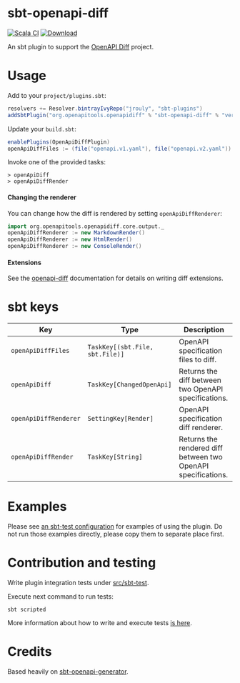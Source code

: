 # sbt-openapi-diff

[![Scala CI](https://github.com/jrouly/sbt-openapi-diff/workflows/Scala%20CI/badge.svg?branch=master)](https://github.com/jrouly/sbt-openapi-diff/actions?query=workflow%3A%22Scala+CI%22)
[![Download](https://api.bintray.com/packages/jrouly/sbt-plugins/sbt-openapi-diff/images/download.svg)](https://bintray.com/jrouly/sbt-plugins/sbt-openapi-diff/_latestVersion)


An sbt plugin to support the [OpenAPI Diff](https://github.com/OpenAPITools/openapi-diff) project.

# Usage

Add to your `project/plugins.sbt`:

```sbt
resolvers += Resolver.bintrayIvyRepo("jrouly", "sbt-plugins")
addSbtPlugin("org.openapitools.openapidiff" % "sbt-openapi-diff" % "version")
```

Update your `build.sbt`:
```sbt
enablePlugins(OpenApiDiffPlugin)
openApiDiffFiles := (file("openapi.v1.yaml"), file("openapi.v2.yaml"))
```

Invoke one of the provided tasks:
```
> openApiDiff
> openApiDiffRender
```

#### Changing the renderer

You can change how the diff is rendered by setting `openApiDiffRenderer`:
```sbt
import org.openapitools.openapidiff.core.output._
openApiDiffRenderer := new MarkdownRender()
openApiDiffRenderer := new HtmlRender()
openApiDiffRenderer := new ConsoleRender()
```

#### Extensions

See the [openapi-diff](https://github.com/OpenAPITools/openapi-diff#extensions) documentation for details on writing diff extensions.

# sbt keys

| Key | Type | Description |
| ------- | ---- | ----------- |
| `openApiDiffFiles` | `TaskKey[(sbt.File, sbt.File)]` | OpenAPI specification files to diff. |
| `openApiDiff` | `TaskKey[ChangedOpenApi]` | Returns the diff between two OpenAPI specifications. |
| `openApiDiffRenderer` | `SettingKey[Render]` | OpenAPI specification diff renderer. |
| `openApiDiffRender` | `TaskKey[String]` | Returns the rendered diff between two OpenAPI specifications. |

# Examples

Please see [an sbt-test configuration](src/sbt-test) for examples of using the plugin.
Do not run those examples directly, please copy them to separate place first.

# Contribution and testing

Write plugin integration tests under [src/sbt-test](src/sbt-test).

Execute next command to run tests:

```shell script
sbt scripted
```

More information about how to write and execute tests [is here](https://www.scala-sbt.org/1.x/docs/Testing-sbt-plugins.html).

# Credits

Based heavily on [sbt-openapi-generator](https://github.com/OpenAPITools/sbt-openapi-generator).
